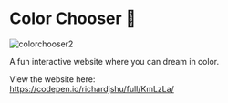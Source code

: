 # Color Chooser 🎨

![colorchooser2](https://user-images.githubusercontent.com/17105490/121667861-91b20900-ca5f-11eb-9def-afe5f948408d.png)

A fun interactive website where you can dream in color.

View the website here:  
https://codepen.io/richardjshu/full/KmLzLa/
